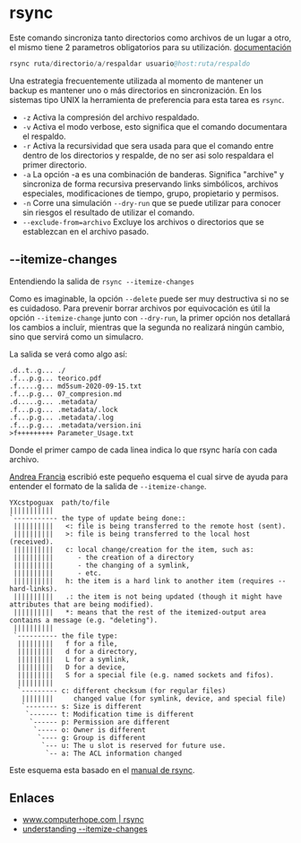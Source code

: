 # rsync

Este comando sincroniza tanto directorios como archivos de un lugar a otro, el mismo tiene 2 parametros obligatorios para su utilización. [documentación](https://rsync.samba.org/)

```s
rsync ruta/directorio/a/respaldar usuario@host:ruta/respaldo
```

Una estrategia frecuentemente utilizada al momento de mantener un backup es mantener uno o más directorios en sincronización. En los sistemas tipo UNIX la herramienta de preferencia para esta tarea es `rsync`.

- `-z` Activa la compresión del archivo respaldado.
- `-v` Activa el modo verbose, esto significa que el comando documentara el respaldo.
- `-r` Activa la recursividad que sera usada para que el comando entre dentro de los directorios y respalde, de no ser asi solo respaldara el primer directorio.
- `-a` La opción -a es una combinación de banderas. Significa "archive" y sincroniza de forma recursiva preservando links simbólicos, archivos especiales, modificaciones de tiempo, grupo, propietario y permisos.
- `-n` Corre una simulación `--dry-run` que se puede utilizar para conocer sin riesgos el resultado de utilizar el comando.
- `--exclude-from=archivo` Excluye los archivos o directorios que se establezcan en el archivo pasado.

## --itemize-changes

Entendiendo la salida de `rsync --itemize-changes`

Como es imaginable, la opción `--delete` puede ser muy destructiva si no se es cuidadoso. Para prevenir borrar archivos por equivocación es útil la opción `--itemize-change` junto con `--dry-run`, la primer opción nos detallará los cambios a incluír, mientras que la segunda no realizará ningún cambio, sino que servirá como un simulacro.

La salida se verá como algo así:

```pre
.d..t..g... ./
.f...p.g... teorico.pdf
.f.....g... md5sum-2020-09-15.txt
.f...p.g... 07_compresion.md
.d.....g... .metadata/
.f...p.g... .metadata/.lock
.f...p.g... .metadata/.log
.f...p.g... .metadata/version.ini
>f+++++++++ Parameter_Usage.txt
```

Donde el primer campo de cada linea indica lo que rsync haría con cada archivo.

[Andrea Francia](http://andreafrancia.it) escribió este pequeño esquema el cual sirve de ayuda para entender el formato de la salida de `--itemize-change`.

```pre
YXcstpoguax  path/to/file
|||||||||||
`----------- the type of update being done::
 ||||||||||   <: file is being transferred to the remote host (sent).
 ||||||||||   >: file is being transferred to the local host (received).
 ||||||||||   c: local change/creation for the item, such as:
 ||||||||||      - the creation of a directory
 ||||||||||      - the changing of a symlink,
 ||||||||||      - etc.
 ||||||||||   h: the item is a hard link to another item (requires --hard-links).
 ||||||||||   .: the item is not being updated (though it might have attributes that are being modified).
 ||||||||||   *: means that the rest of the itemized-output area contains a message (e.g. "deleting").
 ||||||||||
 `---------- the file type:
  |||||||||   f for a file,
  |||||||||   d for a directory,
  |||||||||   L for a symlink,
  |||||||||   D for a device,
  |||||||||   S for a special file (e.g. named sockets and fifos).
  |||||||||
  `--------- c: different checksum (for regular files)
   ||||||||     changed value (for symlink, device, and special file)
   `-------- s: Size is different
    `------- t: Modification time is different
     `------ p: Permission are different
      `----- o: Owner is different
       `---- g: Group is different
        `--- u: The u slot is reserved for future use.
         `-- a: The ACL information changed
```

Este esquema esta basado en el [manual de rsync](https://www.samba.org/ftp/rsync/rsync.html).

## Enlaces

- [www.computerhope.com | rsync](https://www.computerhope.com/unix/rsync.htm)
- [understanding --itemize-changes](https://web.archive.org/web/20160904174444/http://andreafrancia.it/2010/03/understanding-the-output-of-rsync-itemize-changes.html)
